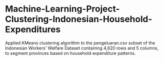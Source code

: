 # Machine-Learning-Project-Clustering-Indonesian-Household-Expenditures
Applied KMeans clustering algorithm to the pengeluaran.csv subset of the Indonesian Workers' Welfare Dataset containing 4,620 rows and 5 columns, to segment provinces based on household expenditure patterns.
